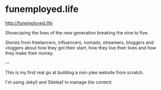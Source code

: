 # funemployed.life

http://funemployed.life

Showcasing the lives of the new generation breaking the nine to five.

Stories from freelancers, influencers, nomads, streamers, bloggers and vloggers about how they got their start, how they live their lives and how they make their money.

--

This is my first real go at building a non-joke website from scratch.

I'm using Jekyll and Siteleaf to manage the content.
